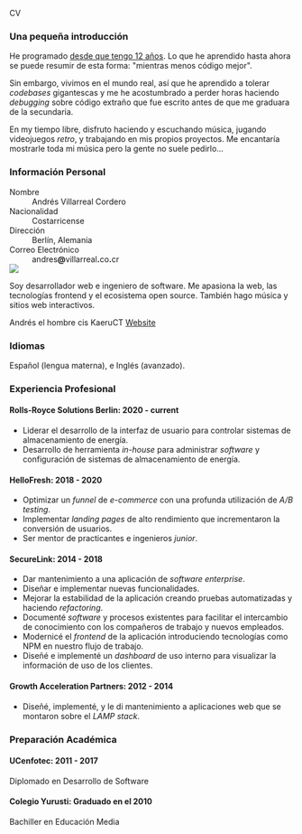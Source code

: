CV

### Una pequeña introducción

He programado [desde que tengo 12 años](https://kaeruct.github.io/posts/origins.html). Lo que he aprendido hasta ahora se puede resumir de esta forma: "mientras menos código mejor".

Sin embargo, vivimos en el mundo real, así que he aprendido a tolerar _codebases_ gigantescas y me he acostumbrado a perder horas haciendo _debugging_ sobre código extraño que fue escrito antes de que me graduara de la secundaria.

En my tiempo libre, disfruto haciendo y escuchando música, jugando videojuegos _retro_, y trabajando en mis propios proyectos. Me encantaría mostrarle toda mi música pero la gente no suele pedirlo...

### Información Personal

<dl class="personal-info h-card">
<dt>Nombre</dt>
<dd class="p-name">Andrés Villarreal Cordero</dd>
<dt>Nacionalidad</dt>
<dd>Costarricense</dd>
<dt>Dirección</dt>
<dd><span class="p-locality">Berlín</span>, <span class="p-country-name">Alemania</span></dd>
<dt>Correo Electrónico</dt>
<dd class="u-email">andres<strong>@</strong>villarreal<strong>.</strong>co<strong>.</strong>cr</dd>
<div class="meta">
<img class="u-photo" src="/img/face.jpg" />
<p class="p-note">
Soy desarrollador web e ingeniero de software. Me apasiona la web, las tecnologías frontend y el ecosistema open source. También hago música y sitios web interactivos.
</p>
<span class="p-given-name">Andrés</span>
<a class="u-pronoun">el</a>
<span class="p-gender-identity">hombre cis</span>
<span class="p-nickname">KaeruCT</span>
<a href="https://andres.villarreal.co.cr/" class="u-url u-uid">Website</a>
</div>
</dl>

### Idiomas

Español (lengua materna), e Inglés (avanzado).

### Experiencia Profesional

#### Rolls-Royce Solutions Berlin: 2020 - current

*   Liderar el desarrollo de la interfaz de usuario para controlar sistemas de almacenamiento de energía.
*   Desarrollo de herramienta _in-house_ para administrar _software_ y configuración de sistemas de almacenamiento de energía.

#### HelloFresh: 2018 - 2020

*   Optimizar un _funnel_ de _e-commerce_ con una profunda utilización de _A/B testing_.
*   Implementar _landing pages_ de alto rendimiento que incrementaron la conversión de usuarios.
*   Ser mentor de practicantes e ingenieros _junior_.

#### SecureLink: 2014 - 2018

*   Dar mantenimiento a una aplicación de _software_ _enterprise_.
*   Diseñar e implementar nuevas funcionalidades.
*   Mejorar la estabilidad de la aplicación creando pruebas automatizadas y haciendo _refactoring_.
*   Documenté _software_ y procesos existentes para facilitar el intercambio de conocimiento con los compañeros de trabajo y nuevos empleados.
*   Modernicé el _frontend_ de la aplicación introduciendo tecnologías como NPM en nuestro flujo de trabajo.
*   Diseñé e implementé un _dashboard_ de uso interno para visualizar la información de uso de los clientes.

#### Growth Acceleration Partners: 2012 - 2014

*   Diseñé, implementé, y le di mantenimiento a aplicaciones web que se montaron sobre el _LAMP stack_.

### Preparación Académica

#### UCenfotec: 2011 - 2017

Diplomado en Desarrollo de Software

#### Colegio Yurusti: Graduado en el 2010

Bachiller en Educación Media